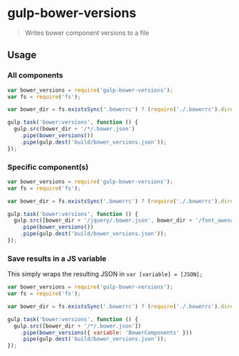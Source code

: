 # gulp-bower-versions

> Writes bower component versions to a file

## Usage

### All components

```js
var bower_versions = require('gulp-bower-versions');
var fs = require('fs');

var bower_dir = fs.existsSync('.bowerrc') ? (require('./.bowerrc').directory || 'bower_components') : 'bower_components';

gulp.task('bower:versions', function () {
  gulp.src(bower_dir + '/*/.bower.json')
    .pipe(bower_versions())
    .pipe(gulp.dest('build/bower_versions.json'));
});
```

### Specific component(s)

```js
var bower_versions = require('gulp-bower-versions');
var fs = require('fs');

var bower_dir = fs.existsSync('.bowerrc') ? (require('./.bowerrc').directory || 'bower_components') : 'bower_components';

gulp.task('bower:versions', function () {
  gulp.src([bower_dir + '/jquery/.bower.json', bower_dir + '/font_awesome/.bower.json'])
    .pipe(bower_versions())
    .pipe(gulp.dest('build/bower_versions.json'));
});
```

### Save results in a JS variable

This simply wraps the resulting JSON in `var [variable] = [JSON];`

```js
var bower_versions = require('gulp-bower-versions');
var fs = require('fs');

var bower_dir = fs.existsSync('.bowerrc') ? (require('./.bowerrc').directory || 'bower_components') : 'bower_components';

gulp.task('bower:versions', function () {
  gulp.src([bower_dir + '/*/.bower.json'])
    .pipe(bower_versions({ variable: 'BowerComponents' }))
    .pipe(gulp.dest('build/bower_versions.json'));
});
```